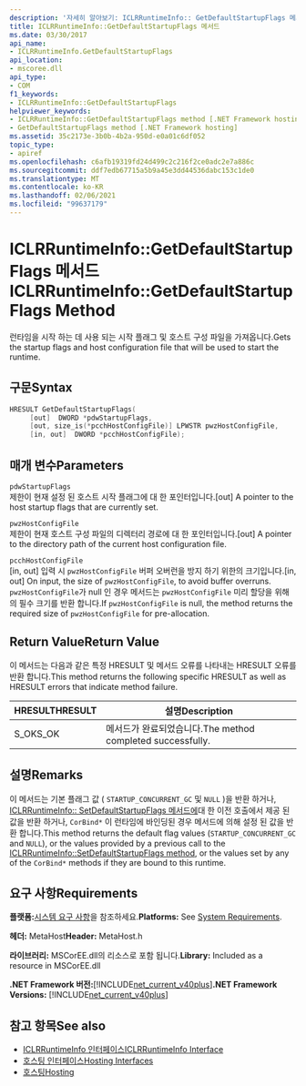 ```yaml
---
description: '자세히 알아보기: ICLRRuntimeInfo:: GetDefaultStartupFlags 메서드'
title: ICLRRuntimeInfo::GetDefaultStartupFlags 메서드
ms.date: 03/30/2017
api_name:
- ICLRRuntimeInfo.GetDefaultStartupFlags
api_location:
- mscoree.dll
api_type:
- COM
f1_keywords:
- ICLRRuntimeInfo::GetDefaultStartupFlags
helpviewer_keywords:
- ICLRRuntimeInfo::GetDefaultStartupFlags method [.NET Framework hosting]
- GetDefaultStartupFlags method [.NET Framework hosting]
ms.assetid: 35c2173e-3b0b-4b2a-950d-e0a01c6df052
topic_type:
- apiref
ms.openlocfilehash: c6afb19319fd24d499c2c216f2ce0adc2e7a886c
ms.sourcegitcommit: ddf7edb67715a5b9a45e3dd44536dabc153c1de0
ms.translationtype: MT
ms.contentlocale: ko-KR
ms.lasthandoff: 02/06/2021
ms.locfileid: "99637179"
---
```

# <a name="iclrruntimeinfogetdefaultstartupflags-method"></a><span data-ttu-id="36ec1-103">ICLRRuntimeInfo::GetDefaultStartupFlags 메서드</span><span class="sxs-lookup"><span data-stu-id="36ec1-103">ICLRRuntimeInfo::GetDefaultStartupFlags Method</span></span>

<span data-ttu-id="36ec1-104">런타임을 시작 하는 데 사용 되는 시작 플래그 및 호스트 구성 파일을 가져옵니다.</span><span class="sxs-lookup"><span data-stu-id="36ec1-104">Gets the startup flags and host configuration file that will be used to start the runtime.</span></span>  
  
## <a name="syntax"></a><span data-ttu-id="36ec1-105">구문</span><span class="sxs-lookup"><span data-stu-id="36ec1-105">Syntax</span></span>  
  
```cpp  
HRESULT GetDefaultStartupFlags(  
     [out]  DWORD *pdwStartupFlags,  
     [out, size_is(*pcchHostConfigFile)] LPWSTR pwzHostConfigFile,  
     [in, out]  DWORD *pcchHostConfigFile);  
```  
  
## <a name="parameters"></a><span data-ttu-id="36ec1-106">매개 변수</span><span class="sxs-lookup"><span data-stu-id="36ec1-106">Parameters</span></span>  

 `pdwStartupFlags`  
 <span data-ttu-id="36ec1-107">제한이 현재 설정 된 호스트 시작 플래그에 대 한 포인터입니다.</span><span class="sxs-lookup"><span data-stu-id="36ec1-107">[out] A pointer to the host startup flags that are currently set.</span></span>  
  
 `pwzHostConfigFile`  
 <span data-ttu-id="36ec1-108">제한이 현재 호스트 구성 파일의 디렉터리 경로에 대 한 포인터입니다.</span><span class="sxs-lookup"><span data-stu-id="36ec1-108">[out] A pointer to the directory path of the current host configuration file.</span></span>  
  
 `pcchHostConfigFile`  
 <span data-ttu-id="36ec1-109">[in, out] 입력 시 `pwzHostConfigFile` 버퍼 오버런을 방지 하기 위한의 크기입니다.</span><span class="sxs-lookup"><span data-stu-id="36ec1-109">[in, out] On input, the size of `pwzHostConfigFile`, to avoid buffer overruns.</span></span> <span data-ttu-id="36ec1-110">`pwzHostConfigFile`가 null 인 경우 메서드는 `pwzHostConfigFile` 미리 할당을 위해의 필수 크기를 반환 합니다.</span><span class="sxs-lookup"><span data-stu-id="36ec1-110">If `pwzHostConfigFile` is null, the method returns the required size of `pwzHostConfigFile` for pre-allocation.</span></span>  
  
## <a name="return-value"></a><span data-ttu-id="36ec1-111">Return Value</span><span class="sxs-lookup"><span data-stu-id="36ec1-111">Return Value</span></span>  

 <span data-ttu-id="36ec1-112">이 메서드는 다음과 같은 특정 HRESULT 및 메서드 오류를 나타내는 HRESULT 오류를 반환 합니다.</span><span class="sxs-lookup"><span data-stu-id="36ec1-112">This method returns the following specific HRESULT as well as HRESULT errors that indicate method failure.</span></span>  
  
|<span data-ttu-id="36ec1-113">HRESULT</span><span class="sxs-lookup"><span data-stu-id="36ec1-113">HRESULT</span></span>|<span data-ttu-id="36ec1-114">설명</span><span class="sxs-lookup"><span data-stu-id="36ec1-114">Description</span></span>|  
|-------------|-----------------|  
|<span data-ttu-id="36ec1-115">S_OK</span><span class="sxs-lookup"><span data-stu-id="36ec1-115">S_OK</span></span>|<span data-ttu-id="36ec1-116">메서드가 완료되었습니다.</span><span class="sxs-lookup"><span data-stu-id="36ec1-116">The method completed successfully.</span></span>|  
  
## <a name="remarks"></a><span data-ttu-id="36ec1-117">설명</span><span class="sxs-lookup"><span data-stu-id="36ec1-117">Remarks</span></span>  

 <span data-ttu-id="36ec1-118">이 메서드는 기본 플래그 값 ( `STARTUP_CONCURRENT_GC` 및 `NULL` )을 반환 하거나, [ICLRRuntimeInfo:: SetDefaultStartupFlags 메서드에](iclrruntimeinfo-setdefaultstartupflags-method.md)대 한 이전 호출에서 제공 된 값을 반환 하거나, `CorBind*` 이 런타임에 바인딩된 경우 메서드에 의해 설정 된 값을 반환 합니다.</span><span class="sxs-lookup"><span data-stu-id="36ec1-118">This method returns the default flag values (`STARTUP_CONCURRENT_GC` and `NULL`), or the values provided by a previous call to the [ICLRRuntimeInfo::SetDefaultStartupFlags method](iclrruntimeinfo-setdefaultstartupflags-method.md), or the values set by any of the `CorBind*` methods if they are bound to this runtime.</span></span>  
  
## <a name="requirements"></a><span data-ttu-id="36ec1-119">요구 사항</span><span class="sxs-lookup"><span data-stu-id="36ec1-119">Requirements</span></span>  

 <span data-ttu-id="36ec1-120">**플랫폼:**[시스템 요구 사항](../../get-started/system-requirements.md)을 참조하세요.</span><span class="sxs-lookup"><span data-stu-id="36ec1-120">**Platforms:** See [System Requirements](../../get-started/system-requirements.md).</span></span>  
  
 <span data-ttu-id="36ec1-121">**헤더:** MetaHost</span><span class="sxs-lookup"><span data-stu-id="36ec1-121">**Header:** MetaHost.h</span></span>  
  
 <span data-ttu-id="36ec1-122">**라이브러리:** MSCorEE.dll의 리소스로 포함 됩니다.</span><span class="sxs-lookup"><span data-stu-id="36ec1-122">**Library:** Included as a resource in MSCorEE.dll</span></span>  
  
 <span data-ttu-id="36ec1-123">**.NET Framework 버전:**[!INCLUDE[net_current_v40plus](../../../../includes/net-current-v40plus-md.md)]</span><span class="sxs-lookup"><span data-stu-id="36ec1-123">**.NET Framework Versions:** [!INCLUDE[net_current_v40plus](../../../../includes/net-current-v40plus-md.md)]</span></span>  
  
## <a name="see-also"></a><span data-ttu-id="36ec1-124">참고 항목</span><span class="sxs-lookup"><span data-stu-id="36ec1-124">See also</span></span>

- [<span data-ttu-id="36ec1-125">ICLRRuntimeInfo 인터페이스</span><span class="sxs-lookup"><span data-stu-id="36ec1-125">ICLRRuntimeInfo Interface</span></span>](iclrruntimeinfo-interface.md)
- [<span data-ttu-id="36ec1-126">호스팅 인터페이스</span><span class="sxs-lookup"><span data-stu-id="36ec1-126">Hosting Interfaces</span></span>](hosting-interfaces.md)
- [<span data-ttu-id="36ec1-127">호스팅</span><span class="sxs-lookup"><span data-stu-id="36ec1-127">Hosting</span></span>](index.md)
